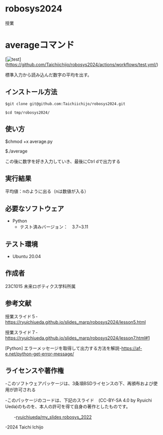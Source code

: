 # robosys2024
授業
# averageコマンド
[![test](https://github.com/Taichiichijo/robosys2024/actions/workflows/test.yml/badge.svg)]
(https://github.com/Taichiichijo/robosys2024/actions/workflows/test.yml/)

標準入力から読み込んだ数字の平均を出す。

## インストール方法
~~~
$git clone git@github.com:Taichiichijo/robosys2024.git

$cd tmp/robosys2024/
~~~
## 使い方

$chmod +x average.py

$./average

この後に数字を好き入力していき、最後にCtrl dで出力する
## 実行結果

平均値：nのように出る（nは数値が入る）

## 必要なソフトウェア
- Python
  - テスト済みバージョン：　3.7~3.11

## テスト環境
- Ubuntu 20.04

## 作成者
 23C1015
 未来ロボティクス学科所属

## 参考文献
 授業スライド５-https://ryuichiueda.github.io/slides_marp/robosys2024/lesson5.html
 
 授業スライド７-https://ryuichiueda.github.io/slides_marp/robosys2024/lesson7.html#1
 
 [Python] エラーメッセージを取得して出力する方法を解説-https://af-e.net/python-get-error-message/

## ライセンスや著作権
 -このソフトウェアパッケージは、3条項BSDライセンスの下、再頒布および使用が許可される

 -このパッケージのコードは、下記のスライド　(CC-BY-SA 4.0 by Ryuichi Ueda)のものを、本人の許可を得て自身の著作としたものです。

 　　-[ryuichiueda/my_slides robosys_2022](https://github.com/ryuichiueda/my_slides/tree/master/robosys_2022)

 -2024 Taichi Ichijo
